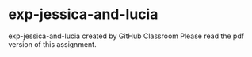 # exp-jessica-and-lucia
exp-jessica-and-lucia created by GitHub Classroom
Please read the pdf version of this assignment.

